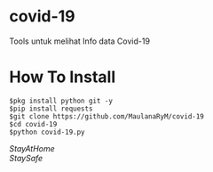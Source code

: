 # covid-19
Tools untuk melihat Info data Covid-19

# How To Install
```
$pkg install python git -y
$pip install requests
$git clone https://github.com/MaulanaRyM/covid-19
$cd covid-19
$python covid-19.py
```
*StayAtHome*<br>
*StaySafe*
